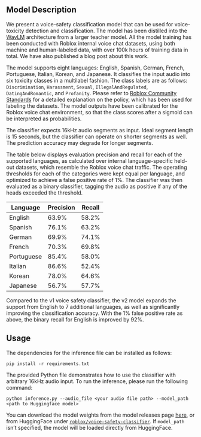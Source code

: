 ## Model Description
We present a voice-safety classification model that can be used for voice-toxicity detection and classification.
The model has been distilled into the [WavLM](https://arxiv.org/abs/2110.13900) architecture from a larger teacher model.
All the model training has been conducted with Roblox internal voice chat datasets,
using both machine and human-labeled data, with over 100k hours of training data in total.
We have also published a blog post about this work.

The model supports eight languages: English, Spanish, German, French, Portuguese, Italian, Korean, and Japanese.
It classifies the input audio into six toxicity classes in a multilabel fashion. The class labels are as follows:
`Discrimination`, `Harassment`, `Sexual`, `IllegalAndRegulated`, `DatingAndRomantic`, and `Profanity`.
Please refer to [Roblox Community Standards](https://en.help.roblox.com/hc/en-us/articles/203313410-Roblox-Community-Standards)
for a detailed explanation on the policy, which has been used for labeling the datasets.
The model outputs have been calibrated for the Roblox voice chat environment,
so that the class scores after a sigmoid can be interpreted as probabilities.

The classifier expects 16kHz audio segments as input. Ideal segment length is 15 seconds,
but the classifier can operate on shorter segments as well. The prediction accuracy may degrade
for longer segments.

The table below displays evaluation precision and recall for each of the supported languages,
as calculated over internal language-specific held-out datasets, which resemble the Roblox voice chat traffic.
The operating thresholds for each of the categories were kept equal per language, and optimized
to achieve a false positive rate of 1%. The classifier was then evaluated as a binary classifier,
tagging the audio as positive if any of the heads exceeded the threshold.

|Language|Precision|Recall|
|---|---|---|
|English   |63.9%|58.2%|
|Spanish   |76.1%|63.2%|
|German    |69.9%|74.1%|
|French    |70.3%|69.8%|
|Portuguese|85.4%|58.0%|
|Italian   |86.6%|52.4%|
|Korean    |78.0%|64.6%|
|Japanese  |56.7%|57.7%|

Compared to the v1 voice safety classifier, the v2 model
expands the support from English to 7 additional languages,
as well as significantly improving the classification accuracy.
With the 1% false positive rate as above, the binary recall for English is improved by 92%.


## Usage
The dependencies for the inference file can be installed as follows:
```
pip install -r requirements.txt
```
The provided Python file demonstrates how to use the classifier with arbitrary 16kHz audio input.
To run the inference, please run the following command:
```
python inference.py --audio_file <your audio file path> --model_path <path to Huggingface model>
```
You can download the model weights from the model releases page [here](https://github.com/Roblox/voice-safety-classifier/releases/tag/vs-classifier-v2),
or from HuggingFace under [`roblox/voice-safety-classifier`](https://huggingface.co/Roblox/voice-safety-classifier).
If `model_path` isn’t specified, the model will be loaded directly from HuggingFace.

